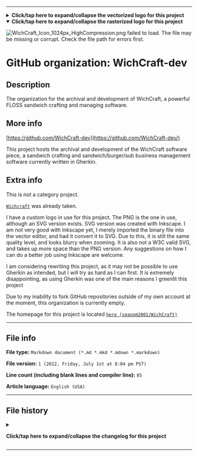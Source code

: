 
***

<details><summary><b lang="en">Click/tap here to expand/collapse the vectorized logo for this project</b></summary>

![WichCraft_Icon_1024px.svg failed to load. The file may be missing or corrupt. Check the file path for errors first.](/AdditionalInfo/2/WichCraft-dev/WichCraft_Icon_1024px.svg)

</details>

<details open><summary><b lang="en">Click/tap here to expand/collapse the rasterized logo for this project</b></summary>

![WichCraft_Icon_1024px_HighCompression.png failed to load. The file may be missing or corrupt. Check the file path for errors first.](/AdditionalInfo/2/WichCraft-dev/WichCraft_Icon_1024px_HighCompression.pngg)

</details>

# GitHub organization: WichCraft-dev

## Description

The organization for the archival and development of WichCraft, a powerful FLOSS sandwich crafting and managing software.

## More info

[https://github.com/WichCraft-dev](https://github.com/WichCraft-dev/)

This project hosts the archival and development of the WichCraft software piece, a sandwich crafting and sandwich/burger/sub business management software currently written in Gherkin.

## Extra info

This is not a category project.

[`Wichcraft`](https://github.com/Wichcraft/) was already taken.

I have a custom logo in use for this project. The PNG is the one in use, although an SVG version exists. SVG version was created with Inkscape. I am not very good with Inkscape yet, I merely imported the binary file into the vector editor, and had it convert it to SVG. Due to this, it is still the same quality level, and looks blurry when zooming. It is also not a W3C valid SVG, and takes up more space than the PNG version. Any suggestions on how I can do a better job using Inkscape are welcome.

I am considering rewriting this project, as it may not be possible to use Gherkin as intended, but I will try as hard as I can first. It is extremely disappointing, as using Gherkin was one of the main reasons I greenlit this project

Due to my inability to fork GitHub repositories outside of my own account at the moment, this organization is currently empty.

The homepage for this project is located [`here (seanpm2001/WichCraft)`](https://github.com/seanpm2001/WichCraft/)

<!--
There is no current home repository for this project.
!-->

***

## File info

**File type:** `Markdown document (*.md *.mkd *.mdown *.markdown)`

**File version:** `1 (2022, Friday, July 1st at 8:04 pm PST)`

**Line count (including blank lines and compiler line):** `85`

**Article language:** `English (USA)`

***

## File history

<details><summary><p lang="en"><b>Click/tap here to expand/collapse the changelog for this project</b></p></summary>

<details><summary><p lang="en"><b>Version 1 (2022, Friday, July 1st at 8:04 pm PST)</b></p></summary>

**This version was made by:** [`@seanpm2001`](https://github.com/seanpm2001/)

> Changes:

- [x] Started the file
- [x] Referenced the organization icon (raster)
- [x] Referenced the organization icon (vector)
- [x] Added the organization description
- [x] Added the `more info` section
- [x] Added the `extra info` section
- [x] Added the `file info` section
- [x] Added the `file history` section
- [ ] No other changes in version 1

</details>

</details>

***

